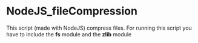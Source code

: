 # NodeJS_fileCompression

This script (made with NodeJS) compress files. For running this script you have to include the <b>fs</b> module and the <b>zlib</b> module
